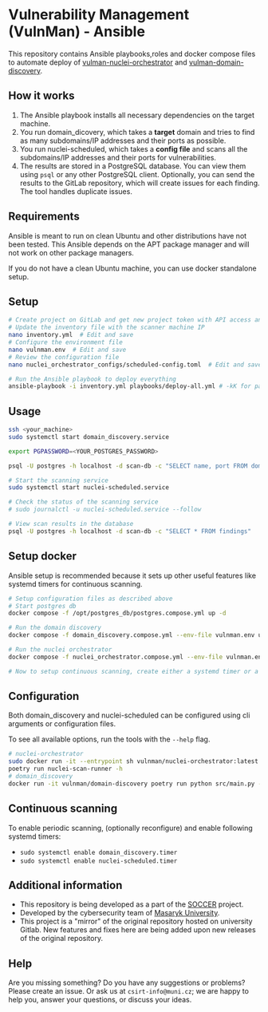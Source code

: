 # Vulnerability Management (VulnMan) - Ansible

This repository contains Ansible playbooks,roles and docker compose files to automate deploy of [vulman-nuclei-orchestrator](https://github.com/SOCCER-Project-DEP/vulnman-nuclei-orchestrator) and [vulman-domain-discovery](https://github.com/SOCCER-Project-DEP/vulnman-domain-discovery).

## How it works

1. The Ansible playbook installs all necessary dependencies on the target machine.
2. You run domain_dicovery, which takes a **target** domain and tries to find as many subdomains/IP addresses and their ports as possible.
3. You run nuclei-scheduled, which takes a **config file** and scans all the subdomains/IP addresses and their ports for vulnerabilities.
4. The results are stored in a PostgreSQL database. You can view them using `psql` or any other PostgreSQL client. Optionally, you can send the results to the GitLab repository, which will create issues for each finding. The tool handles duplicate issues.

## Requirements

Ansible is meant to run on clean Ubuntu and other distributions have not been tested. 
This Ansible depends on the APT package manager and will not work on other package managers.

If you do not have a clean Ubuntu machine, you can use docker standalone setup.

## Setup

```bash
# Create project on GitLab and get new project token with API access and reporter permissions
# Update the inventory file with the scanner machine IP
nano inventory.yml  # Edit and save
# Configure the environment file
nano vulnman.env  # Edit and save
# Review the configuration file
nano nuclei_orchestrator_configs/scheduled-config.toml  # Edit and save

# Run the Ansible playbook to deploy everything
ansible-playbook -i inventory.yml playbooks/deploy-all.yml # -kK for password prompt
```

## Usage

```bash
ssh <your_machine> 
sudo systemctl start domain_discovery.service

export PGPASSWORD=<YOUR_POSTGRES_PASSWORD>

psql -U postgres -h localhost -d scan-db -c "SELECT name, port FROM domains"

# Start the scanning service
sudo systemctl start nuclei-scheduled.service

# Check the status of the scanning service
# sudo journalctl -u nuclei-scheduled.service --follow

# View scan results in the database
psql -U postgres -h localhost -d scan-db -c "SELECT * FROM findings"
```

## Setup docker

Ansible setup is recommended because it sets up other useful features like systemd timers for continuous scanning.

```bash
# Setup configuration files as described above
# Start postgres db
docker compose -f /opt/postgres_db/postgres.compose.yml up -d

# Run the domain discovery
docker compose -f domain_discovery.compose.yml --env-file vulnman.env up 

# Run the nuclei orchestrator
docker compose -f nuclei_orchestrator.compose.yml --env-file vulnman.env up

# Now to setup continuous scanning, create either a systemd timer or a cron job to run domain_discovery and nuclei-scheduled periodically
```

## Configuration

Both domain_discovery and nuclei-scheduled can be configured using cli arguments or configuration files.

To see all available options, run the tools with the `--help` flag.
```bash
# nuclei-orchestrator
sudo docker run -it --entrypoint sh vulnman/nuclei-orchestrator:latest
poetry run nuclei-scan-runner -h
# domain_discovery
docker run -it vulnman/domain-discovery poetry run python src/main.py --help
```



## Continuous scanning

To enable periodic scanning, (optionally reconfigure) and enable following systemd timers:
- `sudo systemctl enable domain_discovery.timer`
- `sudo systemctl enable nuclei-scheduled.timer`

## Additional information

- This repository is being developed as a part of the [SOCCER](https://soccer.agh.edu.pl/en/) project.
- Developed by the cybersecurity team of [Masaryk University](https://www.muni.cz/en). 
- This project is a "mirror" of the original repository hosted on university Gitlab. New features and fixes here are being added upon new releases of the original repository.

## Help

Are you missing something? Do you have any suggestions or problems? Please create an issue.
Or ask us at `csirt-info@muni.cz`; we are happy to help you, answer your questions, or discuss your ideas.

